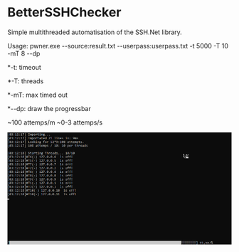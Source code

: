 # BetterSSHChecker
Simple multithreaded automatisation of the SSH.Net library.

Usage:
pwner.exe --source:result.txt --userpass:userpass.txt -t 5000 -T 10 -mT 8 --dp

*-t: timeout

*-T: threads

*-mT: max timed out

*--dp: draw the progressbar

~100 attemps/m
~0-3 attemps/s

![welp](img/main.png)
